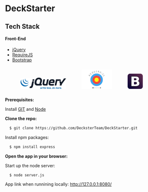 # DeckStarter


## Tech Stack
#### Front-End
- [jQuery](http://jquery.com)
- [RequireJS](http://requirejs.org)
- [Bootstrap](http://getbootstrap.com)


<p align="center">
<a href="http://jquery.com/"><img alt="jQuery logo" style="padding: 10px;" src="docs/images/logos/jquery.png" title="jQuery"/></a>&nbsp; &nbsp; &nbsp; &nbsp;
<a href="http://requirejs.org/"><img alt="Require.js logo" style="padding: 10px;" src="docs/images/logos/require.png" title="Require.js"/></a>&nbsp; &nbsp; &nbsp; &nbsp;
<a href="http://getbootstrap.com/"><img alt="Bootstrap logo" style="padding: 10px;" src="docs/images/logos/bootstrap.png" title="Bootstrap"/></a>
</p>

**Prerequisites:**

Install [GIT](https://git-scm.com/) and [Node](https://nodejs.org/)

**Clone the repo:**

```bash
  $ git clone https://github.com/DecksterTeam/DeckStarter.git
```

Install npm packages:

```bash
  $ npm install express
```

**Open the app in your browser:**

Start up the node server:

```bash
  $ node server.js
```

App link when runnining locally: http://127.0.0.1:8080/
